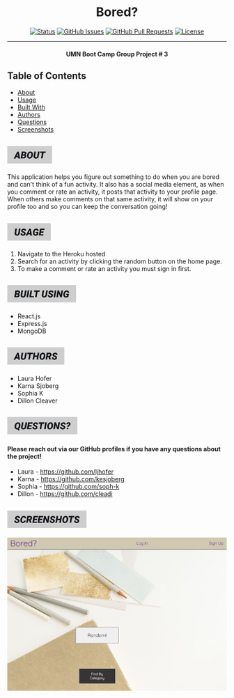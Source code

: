 <h1 align="center">Bored?</h1>

<div align="center">

[![Status](https://img.shields.io/badge/status-active-success.svg)]()
[![GitHub Issues](https://img.shields.io/github/issues/ljhofer/bored-activity-generator.svg)](https://github.com/ljhofer/bored-activity-generator/issues)
[![GitHub Pull Requests](https://img.shields.io/github/issues-pr/ljhofer/bored-activity-generator.svg)](https://github.com/ljhofer/bored-activity-generator/pulls)
[![License](https://img.shields.io/badge/license-MIT-blue.svg)](/LICENSE)

</div>

---

<h4 style="font-weight: bold;" align="center">UMN Boot Camp Group Project # 3</h4>

## Table of Contents

- [About](#about)
- [Usage](#usage)
- [Built With](#built_using)
- [Authors](#authors)
- [Questions](#questions)
- [Screenshots](#screenshots)

## <a href="#readme-badge"><img id="about" src="https://github.com/teamjuli0/readme-badges/blob/main/themes/clean-light/menu-categories/about.png?raw=true" style="height: 40px"></a>

This application helps you figure out something to do when you are bored and can't think of a fun activity. It also has a social media element, as when you comment or rate an activity, it posts that activity to your profile page. When others make comments on that same activity, it will show on your profile too and so you can keep the conversation going!

## <a href="#readme-badge"><img id="usage" src="https://github.com/teamjuli0/readme-badges/blob/main/themes/clean-light/menu-categories/usage.png?raw=true" style="height: 40px"></a>

1. Navigate to the Heroku hosted <!-- [Bored?](https://cleadi-book-search-engine.herokuapp.com/) application. -->
2. Search for an activity by clicking the random button on the home page.
3. To make a comment or rate an activity you must sign in first.

## <a href="#readme-badge"><img id="built_using" src="https://github.com/teamjuli0/readme-badges/blob/main/themes/clean-light/menu-categories/built-using.png?raw=true" style="height: 40px"></a>

- React.js
- Express.js
- MongoDB

## <a href="#readme-badge"><img id ="authors" src="https://github.com/teamjuli0/readme-badges/blob/main/themes/clean-light/menu-categories/authors.png?raw=true" style="height: 40px"></a>

- Laura Hofer
- Karna Sjoberg
- Sophia K
- Dillon Cleaver

## <a href="#readme-badge"><img id="questions" src="https://github.com/teamjuli0/readme-badges/blob/main/themes/clean-light/menu-categories/questions-alt.png?raw=true" style="height: 40px"></a>

#### Please reach out via our GitHub profiles if you have any questions about the project!
- Laura - https://github.com/ljhofer
- Karna - https://github.com/kesjoberg
- Sophia - https://github.com/soph-k
- Dillon - https://github.com/cleadi

## <a href="#readme-badge"><img id="screenshots" src="https://github.com/teamjuli0/readme-badges/blob/main/themes/clean-light/menu-categories/screenshots.png?raw=true" style="height: 40px"></a>

![bored-home-page](client/public/assets/images/bored-home-page.jpg)
